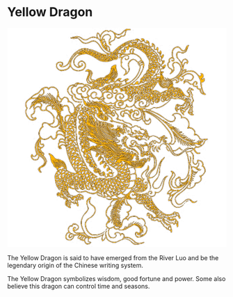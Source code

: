 Yellow Dragon
=============

<img src="profile/dragon.png">

The Yellow Dragon is said to have emerged from the River Luo and be the legendary origin of the Chinese writing system.

The Yellow Dragon symbolizes wisdom, good fortune and power. Some also believe this dragon can control time and seasons.

